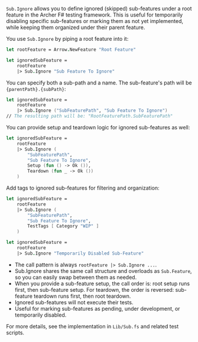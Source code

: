 
<!-- (dl
(section-meta
    (title Using `Sub.Ignore` in Archer.Arrow)
)
) -->

`Sub.Ignore` allows you to define ignored (skipped) sub-features under a root feature in the Archer F# testing framework. This is useful for temporarily disabling specific sub-features or marking them as not yet implemented, while keeping them organized under their parent feature.

<!-- (dl (# Basic Usage)) -->

You use `Sub.Ignore` by piping a root feature into it:

```fsharp
let rootFeature = Arrow.NewFeature "Root Feature"

let ignoredSubFeature =
    rootFeature
    |> Sub.Ignore "Sub Feature To Ignore"
```

<!-- (dl (# With Path and Name)) -->

You can specify both a sub-path and a name. The sub-feature's path will be `{parentPath}.{subPath}`:

```fsharp
let ignoredSubFeature =
    rootFeature
    |> Sub.Ignore ("SubFeaturePath", "Sub Feature To Ignore")
// The resulting path will be: "RootFeaturePath.SubFeaturePath"
```

<!-- (dl (# With Setup and/or Teardown)) -->

You can provide setup and teardown logic for ignored sub-features as well:

```fsharp
let ignoredSubFeature =
    rootFeature
    |> Sub.Ignore (
        "SubFeaturePath",
        "Sub Feature To Ignore",
        Setup (fun () -> Ok ()),
        Teardown (fun _ -> Ok ())
    )
```

<!-- (dl (# With Tags)) -->

Add tags to ignored sub-features for filtering and organization:

```fsharp
let ignoredSubFeature =
    rootFeature
    |> Sub.Ignore (
        "SubFeaturePath",
        "Sub Feature To Ignore",
        TestTags [ Category "WIP" ]
    )
```

<!-- (dl (# Minimal Example)) -->

```fsharp
let ignoredSubFeature =
    rootFeature
    |> Sub.Ignore "Temporarily Disabled Sub-Feature"
```

<!-- (dl (# Notes)) -->
- The call pattern is always `rootFeature |> Sub.Ignore ...`.
- Sub.Ignore shares the same call structure and overloads as `Sub.Feature`, so you can easily swap between them as needed.
- When you provide a sub-feature setup, the call order is: root setup runs first, then sub-feature setup. For teardown, the order is reversed: sub-feature teardown runs first, then root teardown.
- Ignored sub-features will not execute their tests.
- Useful for marking sub-features as pending, under development, or temporarily disabled.

For more details, see the implementation in `Lib/Sub.fs` and related test scripts.
